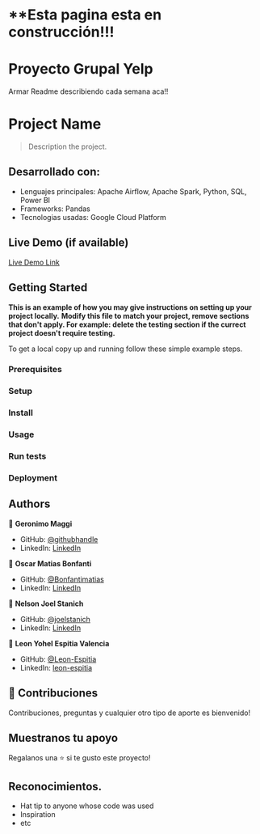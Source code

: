 
# **Esta pagina esta en construcción!!!

# Proyecto Grupal Yelp

Armar Readme describiendo cada semana aca!!


# Project Name

> Description the project.


## Desarrollado con:

- Lenguajes principales: Apache Airflow, Apache Spark, Python, SQL, Power BI
- Frameworks: Pandas
- Tecnologias usadas: Google Cloud Platform

## Live Demo (if available)

[Live Demo Link](https://livedemo.com)


## Getting Started

**This is an example of how you may give instructions on setting up your project locally.**
**Modify this file to match your project, remove sections that don't apply. For example: delete the testing section if the currect project doesn't require testing.**


To get a local copy up and running follow these simple example steps.

### Prerequisites

### Setup

### Install

### Usage

### Run tests

### Deployment



## Authors

👤 **Geronimo Maggi**

- GitHub: [@githubhandle](https://github.com/githubhandle)
- LinkedIn: [LinkedIn](https://linkedin.com/in/linkedinhandle)

👤 **Oscar Matias Bonfanti**

- GitHub: [@Bonfantimatias](https://github.com/Bonfantimatias)
- LinkedIn: [LinkedIn](https://linkedin.com/in/matiasbonfanti)

👤 **Nelson Joel Stanich**

- GitHub: [@joelstanich](https://github.com/joelstanich)
- LinkedIn: [LinkedIn](https://linkedin.com/in/joelstanich)

👤 **Leon Yohel Espitia Valencia**

- GitHub: [@Leon-Espitia](https://github.com/Leon-Espitia)
- LinkedIn: [leon-espitia](https://www.linkedin.com/in/leon-espitia/)

## 🤝 Contribuciones

Contribuciones, preguntas y cualquier otro tipo de aporte es bienvenido!


## Muestranos tu apoyo

Regalanos una ⭐️ si te gusto este proyecto!

## Reconocimientos.

- Hat tip to anyone whose code was used
- Inspiration
- etc

